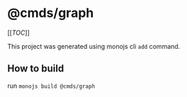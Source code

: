 # @cmds/graph

[[_TOC_]]

This project was generated using monojs cli `add` command.

## How to build

run `monojs build @cmds/graph`
